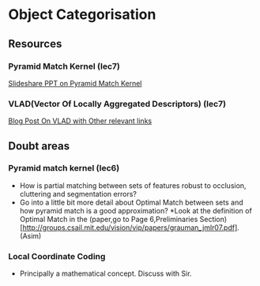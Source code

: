 # Object Categorisation

## Resources

### Pyramid Match Kernel (lec7)
[Slideshare PPT on Pyramid Match Kernel](http://www.slideshare.net/wolf/the-pyramid-match-kernel-discriminative-classification-with-sets-of-image-features)

### VLAD(Vector Of Locally Aggregated Descriptors) (lec7)
[Blog Post On VLAD with Other relevant links](https://ameyajoshi005.wordpress.com/2014/03/29/vlad-an-extension-of-bag-of-words/)


## Doubt areas

### Pyramid match kernel (lec6)
* How is partial matching between sets of features robust to occlusion, cluttering and segmentation errors?
* Go into a little bit more detail about Optimal Match between sets and how pyramid match is a good approximation?
  *Look at the definition of Optimal Match in the  (paper,go to Page 6,Preliminaries Section)[http://groups.csail.mit.edu/vision/vip/papers/grauman_jmlr07.pdf]. (Asim)

### Local Coordinate Coding
* Principally a mathematical concept. Discuss with Sir.
